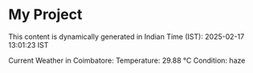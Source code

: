 # My Project

This content is dynamically generated in Indian Time (IST): 2025-02-17 13:01:23 IST


Current Weather in Coimbatore:
Temperature: 29.88 °C
Condition: haze
